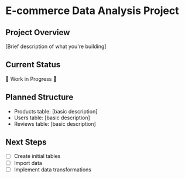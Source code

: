 # E-commerce Data Analysis Project

## Project Overview
[Brief description of what you're building]

## Current Status
🚧 Work in Progress 🚧

## Planned Structure
- Products table: [basic description]
- Users table: [basic description]
- Reviews table: [basic description]

## Next Steps
- [ ] Create initial tables
- [ ] Import data
- [ ] Implement data transformations
